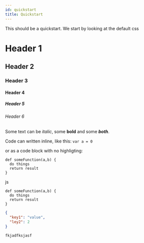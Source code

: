 ```yaml
---
id: quickstart
title: Quickstart
---
```


This should be a quickstart. We start by looking at the default css

# Header 1
## Header 2
### Header 3
#### Header 4
##### Header 5
###### Header 6

Some text can be *italic*, some **bold** and some ***both***.

Code can written inline, like this: `var a = 0`

or as a code block with no highligting:

```
def someFunction(a,b) {
  do things
  return result
}
```

js

```javascritpt
def someFunction(a,b) {
  do things
  return result
}
```


```json
{
  "key1": "value",
  "ley2": 2
}
```

```xml
fkjadfksjasf
```


